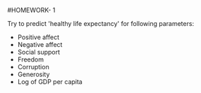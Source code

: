 #HOMEWORK- 1 

 Try to predict 'healthy life expectancy' for following parameters:
 * Positive affect
 * Negative affect
 * Social support
 * Freedom
 * Corruption
 * Generosity
 * Log of GDP per capita
